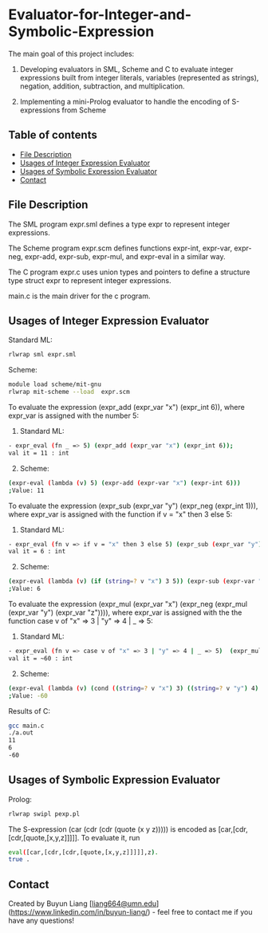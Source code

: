 # Evaluator-for-Integer-and-Symbolic-Expression
The main goal of this project includes:
1) Developing evaluators in SML, Scheme and C to evaluate integer expressions built from integer literals, variables (represented as strings), negation, addition, subtraction, and multiplication.

2) Implementing a mini-Prolog evaluator to handle the encoding of S-expressions from Scheme

## Table of contents
* [File Description](#file-description)
* [Usages of Integer Expression Evaluator](#usages-of-integer-expression-evaluator)
* [Usages of Symbolic Expression Evaluator](#usages-of-symbolic-expression-evaluator)
* [Contact](#contact)


## File Description


The SML program expr.sml defines a type expr to represent integer expressions. 

The Scheme program expr.scm defines functions expr-int, expr-var, expr-neg, expr-add, expr-sub, expr-mul, and expr-eval in a similar way. 

The C program expr.c uses union types and pointers to define a structure type struct expr to represent integer expressions.

main.c is the main driver for the c program. 
 

## Usages of Integer Expression Evaluator

Standard ML:
```bash
rlwrap sml expr.sml
```
Scheme:
```bash
module load scheme/mit-gnu
rlwrap mit-scheme --load  expr.scm
```


To evaluate the expression (expr_add (expr_var "x") (expr_int 6)), where expr_var is assigned with the number 5:

1) Standard ML:
```bash
- expr_eval (fn _ => 5) (expr_add (expr_var "x") (expr_int 6));
val it = 11 : int
```
2) Scheme:
```bash
(expr-eval (lambda (v) 5) (expr-add (expr-var "x") (expr-int 6)))
;Value: 11
```

To evaluate the expression (expr_sub (expr_var "y") (expr_neg (expr_int 1))), where expr_var is assigned with the function if v = "x" then 3 else 5:

1) Standard ML:
```bash
- expr_eval (fn v => if v = "x" then 3 else 5) (expr_sub (expr_var "y") (expr_neg (expr_int 1)));
val it = 6 : int
```
2) Scheme:
```bash
(expr-eval (lambda (v) (if (string=? v "x") 3 5)) (expr-sub (expr-var "y") (expr-neg (expr-int 1))))
;Value: 6
```

To evaluate the expression (expr_mul (expr_var "x") (expr_neg (expr_mul (expr_var "y") (expr_var "z")))), where expr_var is assigned with the the function case v of "x" => 3 | "y" => 4 | _ => 5:

1) Standard ML:
```bash
- expr_eval (fn v => case v of "x" => 3 | "y" => 4 | _ => 5)  (expr_mul (expr_var "x") (expr_neg (expr_mul (expr_var "y") (expr_var "z"))));
val it = ~60 : int
```
2) Scheme:
```bash
(expr-eval (lambda (v) (cond ((string=? v "x") 3) ((string=? v "y") 4) (#t 5))) (expr-mul (expr-var "x") (expr-neg (expr-mul (expr-var "y") (expr-var "z")))))
;Value: -60
```

Results of C: 
```bash
gcc main.c 
./a.out 
11
6
-60
```

## Usages of Symbolic Expression Evaluator

Prolog:
```bash
rlwrap swipl pexp.pl
```
The S-expression (car (cdr (cdr (quote (x y z))))) is encoded as [car,[cdr,[cdr,[quote,[x,y,z]]]]]. To evaluate it, run
```bash
eval([car,[cdr,[cdr,[quote,[x,y,z]]]]],z).
true .
```

## Contact
Created by Buyun Liang [liang664@umn.edu] (https://www.linkedin.com/in/buyun-liang/) - feel free to contact me if you have any questions!
